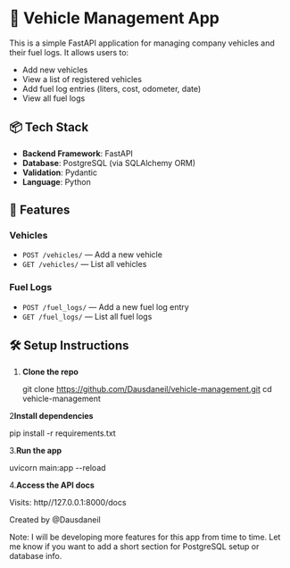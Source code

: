 # 🚗 Vehicle Management App

This is a simple FastAPI application for managing company vehicles and their fuel logs. It allows users to:

- Add new vehicles
- View a list of registered vehicles
- Add fuel log entries (liters, cost, odometer, date)
- View all fuel logs

## 📦 Tech Stack

- **Backend Framework**: FastAPI
- **Database**: PostgreSQL (via SQLAlchemy ORM)
- **Validation**: Pydantic
- **Language**: Python

## 📂 Features

### Vehicles
- `POST /vehicles/` — Add a new vehicle
- `GET /vehicles/` — List all vehicles

### Fuel Logs
- `POST /fuel_logs/` — Add a new fuel log entry
- `GET /fuel_logs/` — List all fuel logs

## 🛠️ Setup Instructions

1. **Clone the repo**

   git clone https://github.com/Dausdaneil/vehicle-management.git
   cd vehicle-management
   
2**Install dependencies**
   
   pip install -r requirements.txt

3.**Run the app**
   
   uvicorn main:app --reload

4.**Access the API docs**

   Visits: http//127.0.0.1:8000/docs
   
Created by @Dausdaneil

Note: I will be developing more features for this app from time to time. Let me know if you want to add a short section for PostgreSQL setup or database info.
